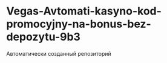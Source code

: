 # Vegas-Avtomati-kasyno-kod-promocyjny-na-bonus-bez-depozytu-9b3
Автоматически созданный репозиторий
